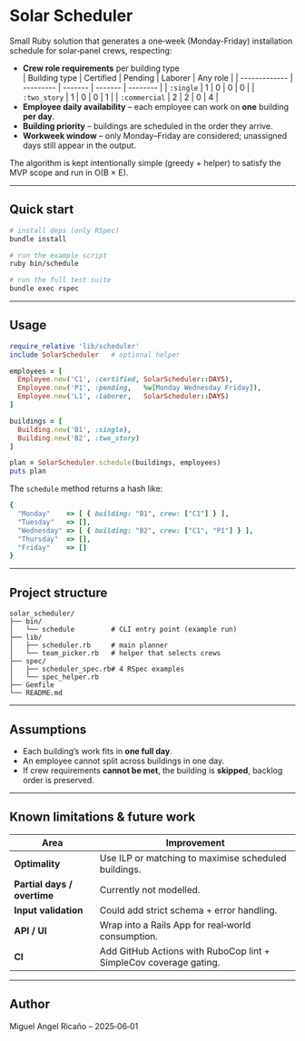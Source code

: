 

# Solar Scheduler

Small Ruby solution that generates a one‑week (Monday-Friday) installation schedule for solar‑panel crews, respecting:

* **Crew role requirements** per building type  
  | Building type | Certified | Pending | Laborer | Any role |
  | ------------- | --------- | ------- | ------- | -------- |
  | `:single`     | 1 | 0 | 0 | 0 |
  | `:two_story`  | 1 | 0 | 0 | 1 |
  | `:commercial` | 2 | 2 | 0 | 4 |
* **Employee daily availability** – each employee can work on **one** building **per day**.
* **Building priority** – buildings are scheduled in the order they arrive.
* **Workweek window** – only Monday–Friday are considered; unassigned days still appear in the output.

The algorithm is kept intentionally simple (greedy + helper) to satisfy the MVP scope and run in O(B × E).

---

## Quick start

```bash
# install deps (only RSpec)
bundle install

# run the example script
ruby bin/schedule

# run the full test suite
bundle exec rspec
```

---

## Usage

```ruby
require_relative 'lib/scheduler'
include SolarScheduler   # optional helper

employees = [
  Employee.new('C1', :certified, SolarScheduler::DAYS),
  Employee.new('P1', :pending,   %w[Monday Wednesday Friday]),
  Employee.new('L1', :laborer,   SolarScheduler::DAYS)
]

buildings = [
  Building.new('B1', :single),
  Building.new('B2', :two_story)
]

plan = SolarScheduler.schedule(buildings, employees)
puts plan
```

The `schedule` method returns a hash like:

```ruby
{
  "Monday"    => [ { building: "B1", crew: ["C1"] } ],
  "Tuesday"   => [],
  "Wednesday" => [ { building: "B2", crew: ["C1", "P1"] } ],
  "Thursday"  => [],
  "Friday"    => []
}
```

---

## Project structure

```
solar_scheduler/
├── bin/
│   └── schedule         # CLI entry point (example run)
├── lib/
│   ├── scheduler.rb     # main planner
│   └── team_picker.rb   # helper that selects crews
├── spec/
│   ├── scheduler_spec.rb# 4 RSpec examples
│   └── spec_helper.rb
├── Gemfile
└── README.md
```

---

## Assumptions

* Each building’s work fits in **one full day**.
* An employee cannot split across buildings in one day.
* If crew requirements **cannot be met**, the building is **skipped**, backlog order is preserved.

---

## Known limitations & future work

| Area | Improvement |
| ---- | ----------- |
| **Optimality** | Use ILP or matching to maximise scheduled buildings. |
| **Partial days / overtime** | Currently not modelled. |
| **Input validation** | Could add strict schema + error handling. |
| **API / UI** | Wrap into a Rails App for real‑world consumption. |
| **CI** | Add GitHub Actions with RuboCop lint + SimpleCov coverage gating. |

---

## Author

Miguel Angel Ricaño – 2025‑06‑01
